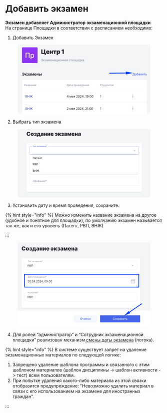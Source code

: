 # Добавить экзамен

**Экзамен добавляет Администратор  экзаменационной площадки**\
На странице Площадки в соответствии с расписанием необходимо:

1. Добавить Экзамен

<figure><img src="../.gitbook/assets/image (218).png" alt=""><figcaption></figcaption></figure>

2. Выбрать тип экзамена

<figure><img src="../.gitbook/assets/image (219).png" alt=""><figcaption></figcaption></figure>

3. Установить дату и время проведения, сохраните.&#x20;

{% hint style="info" %}
Можно изменить название экзамена на другое (удобное и понятное для площадки), по умолчанию экзамен называется так же, как и его уровень (Патент, РВП, ВНЖ)

:::

<figure><img src="../.gitbook/assets/image (220).png" alt=""><figcaption></figcaption></figure>

4. Для ролей “администратор” и “Сотрудник экзаменационной площадки” реализован механизм[ смены даты экзамена](../voprosy/flow-kak-pomenyat-uroven-datu-ekzamena.md) (потока).

{% hint style="info" %}
В системе существует запрет на удаление экзаменационных материалов по следующей логике:

1. Запрещено удаление шаблона программы и связанного с этим шаблоном материалов (шаблон дисциплины -> шаблон активности -> тест) всем пользователям.
2. При попытке удаления какого-либо материала из этой связки отобразится предупреждение: "Невозможно удалить материал в связи с его использованием на экзамене для иностранных граждан".

:::
